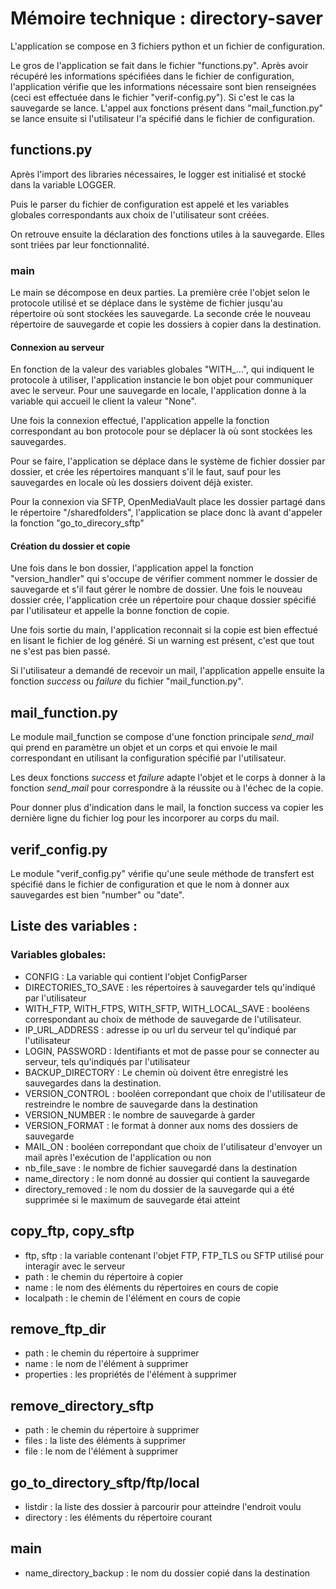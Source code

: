# Mémoire technique : directory-saver

L'application se compose en 3 fichiers python et un fichier de configuration.

Le gros de l'application se fait dans le fichier "functions.py". Après avoir récupéré les informations spécifiées dans le fichier de configuration, l'application vérifie que les informations nécessaire sont bien renseignées (ceci est effectuée dans le fichier "verif-config.py"). Si c'est le cas la sauvegarde se lance. L'appel aux fonctions présent dans "mail_function.py" se lance ensuite si l'utilisateur l'a spécifié dans le fichier de configuration.

## functions.py

Après l'import des libraries nécessaires, le logger est initialisé et stocké dans la variable LOGGER.

Puis le parser du fichier de configuration est appelé et les variables globales correspondants aux choix de l'utilisateur sont créées.

On retrouve ensuite la déclaration des fonctions utiles à la sauvegarde. Elles sont triées par leur fonctionnalité.

### main

Le main se décompose en deux parties. La première crée l'objet selon le protocole utilisé et se déplace dans le système de fichier jusqu'au répertoire où sont stockées les sauvegarde. La seconde crée le nouveau répertoire de sauvegarde et copie les dossiers à copier dans la destination.

#### Connexion au serveur

En fonction de la valeur des variables globales "WITH_...", qui indiquent le protocole à utiliser, l'application instancie le bon objet pour communiquer avec le serveur. Pour une sauvegarde en locale, l'application donne à la variable qui accueil le client la valeur "None".

Une fois la connexion effectué, l'application appelle la fonction correspondant au bon protocole pour se déplacer là où sont stockées les sauvegardes.

Pour se faire, l'application se déplace dans le système de fichier dossier par dossier, et crée les répertoires manquant s'il le faut, sauf pour les sauvegardes en locale où les dossiers doivent déjà exister.

Pour la connexion via SFTP, OpenMediaVault place les dossier partagé dans le répertoire "/sharedfolders", l'application se place donc là avant d'appeler la fonction "go_to_direcory_sftp"

#### Création du dossier et copie

Une fois dans le bon dossier, l'application appel la fonction "version_handler" qui s'occupe de vérifier comment nommer le dossier de sauvegarde et s'il faut gérer le nombre de dossier. Une fois le nouveau dossier crée, l'application crée un répertoire pour chaque dossier spécifié par l'utilisateur et appelle la bonne fonction de copie. 



Une fois sortie du main, l'application reconnait si la copie est bien effectué en lisant le fichier de log généré. Si un warning est présent, c'est que tout ne s'est pas bien passé.

Si l'utilisateur a demandé de recevoir un mail, l'application appelle ensuite la fonction *success* ou *failure* du fichier "mail_function.py".

## mail_function.py

Le module mail_function se compose d'une fonction principale *send_mail* qui prend en paramètre un objet et un corps et qui envoie le mail correspondant en utilisant la configuration spécifié par l'utilisateur.

Les deux fonctions *success* et *failure* adapte l'objet et le corps à donner à la fonction *send_mail* pour correspondre à la réussite ou à l'échec de la copie.

Pour donner plus d'indication dans le mail, la fonction success va copier les dernière ligne du fichier log pour les incorporer au corps du mail.

## verif_config.py

Le module "verif_config.py" vérifie qu'une seule méthode de transfert est spécifié dans le fichier de configuration et que le nom à donner aux sauvegardes est bien "number" ou "date".

## Liste des variables : 

### Variables globales:

- CONFIG : La variable qui contient l'objet ConfigParser
- DIRECTORIES_TO_SAVE : les répertoires à sauvegarder tels qu'indiqué par l'utilisateur 
- WITH_FTP, WITH_FTPS, WITH_SFTP, WITH_LOCAL_SAVE : booléens correspondant au choix de méthode de sauvegarde de l'utilisateur.
- IP_URL_ADDRESS : adresse ip ou url du serveur tel qu'indiqué par l'utilisateur
- LOGIN, PASSWORD : Identifiants et mot de passe pour se connecter au serveur, tels qu'indiqués par l'utilisateur
- BACKUP_DIRECTORY : Le chemin où doivent être enregistré les sauvegardes dans la destination.
- VERSION_CONTROL : booléen correpondant que choix de l'utilisateur de restreindre le nombre de sauvegarde dans la destination
- VERSION_NUMBER : le nombre de sauvegarde à garder
- VERSION_FORMAT : le format à donner aux noms des dossiers de sauvegarde
- MAIL_ON : booléen correpondant que choix de l'utilisateur d'envoyer un mail après l'exécution de l'application ou non
- nb_file_save : le nombre de fichier sauvegardé dans la destination
- name_directory : le nom donné au dossier qui contient la sauvegarde 
- directory_removed : le nom du dossier de la sauvegarde qui a été supprimée si le maximum de sauvegarde étai atteint

## copy_ftp, copy_sftp

- ftp, sftp : la variable contenant l'objet FTP, FTP_TLS ou SFTP utilisé pour interagir avec le serveur 
- path : le chemin du répertoire à copier
- name : le nom des éléments du répertoires en cours de copie
- localpath : le chemin de l'élément en cours de copie

## remove_ftp_dir

- path : le chemin du répertoire à supprimer
- name : le nom de l'élément à supprimer
- properties : les propriétés de l'élément à supprimer

## remove_directory_sftp

- path : le chemin du répertoire à supprimer
- files : la liste des éléments à supprimer
- file : le nom de l'élément à supprimer

## go_to_directory_sftp/ftp/local

- listdir : la liste des dossier à parcourir pour atteindre l'endroit voulu
- directory : les éléments du répertoire courant

## main

- name_directory_backup : le nom du dossier  copié dans la destination